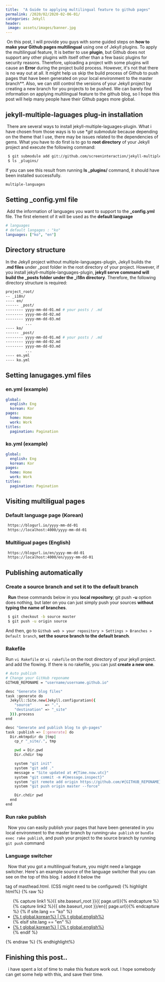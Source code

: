 ```yaml
---
title:  "A Guide to applying multilingual feature to github pages"
permalink: /2020/02/2020-02-06-01/
categories: Jekyll
header:
 image: assets/images/banner.jpg
---
```


&nbsp;On this post, I will provide you guys with some guided steps on **how to make your Github pages multilingual** using one of Jekyll plugins. 
To apply the multilingual feature, It is better to use **plugin**, but Github does not support any other plugins with itself other than a few basic plugins for security reasons. 
Therefore, uploading a project with some plugins will cause an **Error** during the project build process. However, it's not that there is no way out at all.
It might help us skip the build process of Github to push pages that have been generated on your local environment to the master branch**. Also, we can still control the versions of your Jekyll project by creating a new branch for you projects to be pushed. 
We can barely find information on applying multilingual feature to the github blog, so I hope this post will help many people have their Github pages more global.

## jekyll-multiple-laguages plug-in installation
&nbsp;There are several ways to install jekyll-multiple-laguages-plugin. What i have chosen from those ways is to use **git submodule* because depending on the theme that I use, there may be issues related to the dependencies of gems.
What you have to do first is to go to **root directory** of your Jekyll project and execute the following command:
```bash
 $ git submodule add git://github.com/screeninteraction/jekyll-multiple-languages-plugin.git _plugins/multiple-languages
 $ ls _plugins/
``` 
If you can see this result from running **ls _plugins/** command, 
it should have been installed successfully.
```bash
multiple-languages
```

## Setting _config.yml file
&nbsp;Add the information of languages you want to support to the **_config.yml** file. 
The first element of it will be used as the **default language**
```yml
# languages
# default langages : "ko" 
languages: ["ko", "en"]
```
## Directory structure
In the Jekyll project without multiple-languages-plugin,  Jekyll builds the **.md files** under _post folder in the root directory of your project. However, if you install jekyll-multiple-languages-plugin, 
**jekyll serve command will build the _posts folder under the _i18n directory**. 
Therefore, the following directory structure is required:
```bash
project_root/
-- _i18n/
---- en/
------ _post/
-------- yyyy-mm-dd-01.md # your posts / .md
-------- yyyy-mm-dd-02.md
-------- yyyy-mm-dd-03.md
         ...
---- ko/
------ _post/
-------- yyyy-mm-dd-01.md # your posts / .md
-------- yyyy-mm-dd-02.md
-------- yyyy-mm-dd-03.md
         ...
---- en.yml
---- ko.yml
```

## Setting lanugages.yml files
### en.yml (example)
```yml
global:
  english: Eng 
  korean: Kor
pages:
  home: Home
  work: Work
titles:
  pagination: Pagination
```
### ko.yml (example)
```yml
global:
  english: Eng 
  korean: Kor
pages:
  home: Home
  work: Work
titles:
  pagination: Pagination
```

## Visiting multiligual pages 
### Default language page (Korean)
```bash
 https://blogurl.io/yyyy-mm-dd-01
 https://localhost:4000/yyyy-mm-dd-01
```

### Multiligual pages (English) 
```bash
 https://blogurl.io/en/yyyy-mm-dd-01
 https://localhost:4000/en/yyyy-mm-dd-01
```

## Publishing automatically
### Create a source branch and set it to the default branch
&nbsp; **Run** these commands below in you **local repository**; 
git push **-u** option does nothing, but later on you can just simply push your sources **without typing the name of branches**.
```bash
 $ git checkout -b source master
 $ git push -u origin source
```
And then, go to ```Github web > your repository > Settings > Branches > Default branch```, **set the source branch to the default branch**.

### Rakefile 
Run ```vi Rakefile``` or ```vi rakefile``` on the root directory of your jekyll project. and add the flowing. If there is no rakefile, you can just **create a new one**.
```bash
# Auto publish
# Change your GitHub reponame
GITHUB_REPONAME = "username/username.github.io"

desc "Generate blog files"
task :generate do
  Jekyll::Site.new(Jekyll.configuration({
    "source"      => ".",
    "destination" => "_site"
  })).process
end

desc "Generate and publish blog to gh-pages"
task :publish => [:generate] do
  Dir.mktmpdir do |tmp|
    cp_r "_site/.", tmp

    pwd = Dir.pwd
    Dir.chdir tmp

    system "git init"
    system "git add ."
	message = "Site updated at #{Time.now.utc}"
	system "git commit -m #{message.inspect}"
    system "git remote add origin https://github.com/#{GITHUB_REPONAME}.git"
    system "git push origin master --force"

    Dir.chdir pwd
  end
end
```
### Run rake publish
&nbsp; Now you can easily publish your pages that have been generated in you local environment to the master branch by running```rake publish``` or ```bundle exec rake publish```, and push your project to the source branch by running ```git push``` command 

###  Language switcher
&nbsp; Now that you got a multilingual feature, you might need a langage switcher. Here's an example source of the language switcher that you can see on the top of this blog. I added it below the <nav> tag of masthead.html. (CSS might need to be configured)
{% highlight html%}
{% raw %}
<nav id="lang-sel" >
    <ul class="lang">
        {% capture link1 %}{{ site.baseurl_root }}{{ page.url}}{% endcapture %}
        {% capture link2 %}{{ site.baseurl_root }}/en{{ page.url}}{% endcapture %}
        {% if site.lang == "ko" %}
        <li class="masthead_menu-item visible-links">
	        <a href="{{ link1 }}" class="enabled">{% t global.korean%} </a>|<a href="{{ link2 }}"> {% t global.english%}</a>
        </li>
        {% elsif site.lang == "en" %}
        <li class="masthead_menu-item lang">
	        <a href="{{ link1 }}">{% t global.korean%} </a>|<a href="{{ link2 }}" class="enabled"> {% t global.english%}</a>
        </li>
        {% endif %}
    </ul>
 </nav>
{% endraw %}
{% endhighlight%}

## Finishing this post..
&nbsp; i have spent a lot of time to make this feature work out. I hope somebody can get some help with this, and save their time.